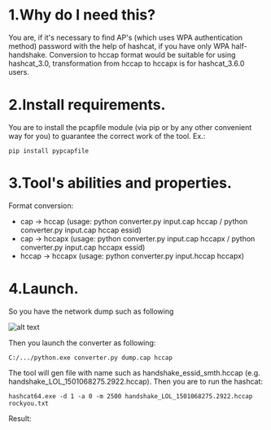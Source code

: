 # 1.Why do I need this?
You are, if it's necessary to find AP's (which uses WPA authentication method) password with the help of hashcat, if you have only WPA half-handshake. Conversion to hccap format would be suitable for using hashcat_3.0, transformation from hccap to hccapx is for hashcat_3.6.0 users.

# 2.Install requirements.
You are to install the pcapfile module (via pip or by any other convenient way for you) to guarantee the correct work of the tool.
Ex.:
```
pip install pypcapfile
```

# 3.Tool's abilities and properties.
Format conversion:
* cap -> hccap (usage: python converter.py input.cap hccap / python converter.py input.cap hccap essid)
* cap -> hccapx (usage: python converter.py input.cap hccapx / python converter.py input.cap hccapx essid)
* hccap -> hccapx (usage: python converter.py input.hccap hccapx)

# 4.Launch.
So you have the network dump such as following

![alt text](https://disk.yandex.ru/client/disk/git_conv?display=normal&groupBy=none&order=1&selected=%2Fdisk%2Fgit_conv%2Fcracked.jpg&sort=name&view=list&wasAsideAnimated=true&typeClustering=geo&action=null&idAlbum=undefined&selectionSource=listing&idApp=client&dialog=slider&idDialog=%2Fdisk%2Fgit_conv%2Fcracked.jpg)


Then you launch the converter as following:
```
C:/.../python.exe converter.py dump.cap hccap
```
The tool will gen file with name such as handshake_essid_smth.hccap (e.g. handshake_LOL_1501068275.2922.hccap). Then you are to run the hashcat:
```
hashcat64.exe -d 1 -a 0 -m 2500 handshake_LOL_1501068275.2922.hccap rockyou.txt
```
Result:
